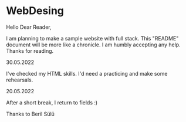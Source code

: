 # WebDesing

Hello Dear Reader,

I am planning to make a sample website with full stack. This "README" document will be more like a chronicle. I am humbly accepting any help. Thanks for reading.

30.05.2022

I've checked my HTML skills. I'd need a practicing and make some rehearsals.

20.05.2022

After a short break, I return to fields :)



Thanks to Beril Sülü
